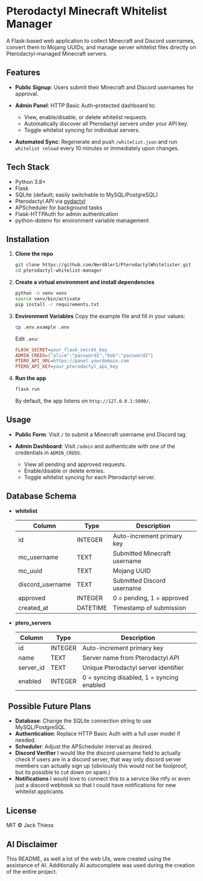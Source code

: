 # Pterodactyl Minecraft Whitelist Manager

A Flask-based web application to collect Minecraft and Discord usernames, convert them to Mojang UUIDs, and manage server whitelist files directly on Pterodactyl-managed Minecraft servers.

## Features

* **Public Signup**: Users submit their Minecraft and Discord usernames for approval.
* **Admin Panel**: HTTP Basic Auth–protected dashboard to:

  * View, enable/disable, or delete whitelist requests.
  * Automatically discover all Pterodactyl servers under your API key.
  * Toggle whitelist syncing for individual servers.
* **Automated Sync**: Regenerate and push `/whitelist.json` and run `whitelist reload` every 10 minutes or immediately upon changes.

## Tech Stack

* Python 3.8+
* Flask
* SQLite (default; easily switchable to MySQL/PostgreSQL)
* Pterodactyl API via [pydactyl](https://pypi.org/project/pydactyl/)
* APScheduler for background tasks
* Flask-HTTPAuth for admin authentication
* python-dotenv for environment variable management

## Installation

1. **Clone the repo**

   ```bash
   git clone https://github.com/NerdAler1/PterodactylWhitelister.git
   cd pterodactyl-whitelist-manager
   ```

2. **Create a virtual environment and install dependencies**

   ```bash
   python -m venv venv
   source venv/bin/activate
   pip install -r requirements.txt
   ```

3. **Environment Variables**
   Copy the example file and fill in your values:

   ```bash
   cp .env.example .env
   ```

   Edit `.env`:

   ```ini
   FLASK_SECRET=your_flask_secret_key
   ADMIN_CREDS={"alice":"password1","bob":"password2"}
   PTERO_API_URL=https://panel.yourdomain.com
   PTERO_API_KEY=your_pterodactyl_api_key
   ```

4. **Run the app**

   ```bash
   flask run
   ```

   By default, the app listens on `http://127.0.0.1:5000/`.

## Usage

* **Public Form**: Visit `/` to submit a Minecraft username and Discord tag.
* **Admin Dashboard**: Visit `/admin` and authenticate with one of the credentials in `ADMIN_CREDS`.

  * View all pending and approved requests.
  * Enable/disable or delete entries.
  * Toggle whitelist syncing for each Pterodactyl server.

## Database Schema

* **whitelist**

  | Column            | Type     | Description                  |
  | ----------------- | -------- | ---------------------------- |
  | id                | INTEGER  | Auto-increment primary key   |
  | mc\_username      | TEXT     | Submitted Minecraft username |
  | mc\_uuid          | TEXT     | Mojang UUID                  |
  | discord\_username | TEXT     | Submitted Discord username   |
  | approved          | INTEGER  | 0 = pending, 1 = approved    |
  | created\_at       | DATETIME | Timestamp of submission      |

* **ptero\_servers**

  | Column     | Type    | Description                               |
  | ---------- | ------- | ----------------------------------------- |
  | id         | INTEGER | Auto-increment primary key                |
  | name       | TEXT    | Server name from Pterodactyl API          |
  | server\_id | TEXT    | Unique Pterodactyl server identifier      |
  | enabled    | INTEGER | 0 = syncing disabled, 1 = syncing enabled |

##  Possible Future Plans

* **Database**: Change the SQLite connection string to use MySQL/PostgreSQL.
* **Authentication**: Replace HTTP Basic Auth with a full user model if needed.
* **Scheduler**: Adjust the APScheduler interval as desired.
* **Discord Verifier** I would like the discord username field to actually check if users are in a discord server, that way only discord server members can actually sign up (obviously this would not be foolproof, but its possible to cut down on spam.)
* **Notifications** I would love to connect this to a service like ntfy or even just a discord webhook so that I could have notifications for new whitelist applicants.

## License

MIT © Jack Thiess

## AI Disclaimer

This README, as well a lot of the web UIs, were created using the assistance of AI. Additionally AI autocomplete was used during the creation of the entire project.
